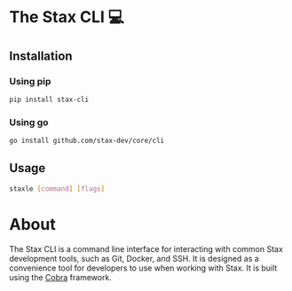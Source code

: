 # The Stax CLI :computer:

## Installation

### Using pip

```bash
pip install stax-cli
```

### Using go

```bash
go install github.com/stax-dev/core/cli
```

## Usage

```bash
staxle [command] [flags]
```

# About

The Stax CLI is a command line interface for interacting with common Stax development tools, such as Git, Docker, and SSH. It is designed as a convenience tool for developers to use when working with Stax. It is built using the [Cobra]() framework.